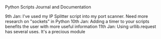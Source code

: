 Python Scripts Journal and Documentation

9th  Jan: I've used my IP Splitter script into my port scanner. Need more research on "sockets" in Python
10th Jan: Adding a timer to your scripts benefits the user with more useful information
11th Jan: Using urllib.request has several uses. It's a precious module